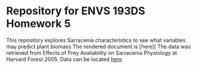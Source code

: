 # Repository for ENVS 193DS Homework 5 
This repository explores Sarracenia characteristics to see what variables may predict plant biomass
The rendered document is [here](
The data was retrieved from Effects of Prey Availability on Sarracenia Physiology at Harvard Forest 2005. Data can be located [here](https://portal.edirepository.org/nis/mapbrowse?packageid=knb-lter-hfr.109.18)
